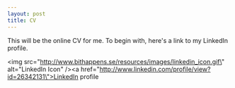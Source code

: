```yaml
---
layout: post
title: CV
---
```


This will be the online CV for me. To begin with, here\'s a link to my LinkedIn profile.

<img src=\"http://www.bithappens.se/resources/images/linkedin_icon.gif\" alt=\"LinkedIn Icon\" /><a href=\"http://www.linkedin.com/profile/view?id=26342131\">LinkedIn profile</a>